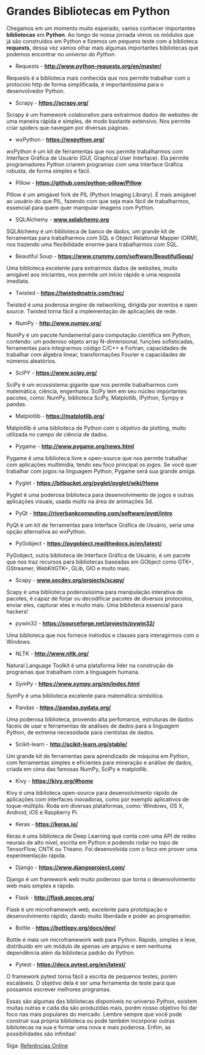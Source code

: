 # Grandes Bibliotecas em Python

Chegamos em um momento muito esperado, vamos conhecer importantes **bibliotecas** em **Python**. Ao longo de nossa jornada vimos os módulos que já são construídos em Python e fizemos um pequeno teste com a biblioteca **requests**, dessa vez vamos olhar mais algumas importantes bibliotecas que podemos encontrar no *universo do Python*.

- Requests - **http://www.python-requests.org/en/master/**

Requests é a biblioteca mais conhecida que nos permite trabalhar com o protocolo http de forma simplificada, é importantíssima para o desenvolvedor Python.

- Scrapy - **https://scrapy.org/**

Scrapy é um framework colaborativo para extrairmos dados de websites de uma maneira rápida e simples, de modo bastante extensivo. Nos permite criar spiders que navegam por diversas páginas.

- wxPython - **https://wxpython.org/**

wxPython é um kit de ferramentas que nos permite trabalharmos com Interface Gráfica de Usuário (GUI, Graphical User Interface). Ela permite programadores Python criarem programas com uma Interface Gráfica robusta, de forma simples e fácil. 

- Pillow - **https://github.com/python-pillow/Pillow**

Pillow é um amigável fork de PIL (Python Imaging Library). É mais amigável ao usuário do que PIL, fazendo com que seja mais fácil de trabalharmos, essencial para quem quer manipular imagens com Python.

- SQLAlchemy - **www.sqlalchemy.org**

SQLAlchemy é um biblioteca de banco de dados, um grande kit de ferramentas para trabalharmos com SQL e Object Relational Mapper (ORM), nos trazendo uma flexibilidade enorme para trabalharmos com SQL.

- Beautiful Soup - **https://www.crummy.com/software/BeautifulSoup/**

Uma biblioteca excelente para extrairmos dados de websites, muito amigável aos iniciantes, nos permite um início rápido e uma resposta imediata.

- Twisted - **https://twistedmatrix.com/trac/**

Twisted é uma poderosa engine de networking, dirigida por eventos e open source. Twisted torna fácil a implementação de aplicações de rede.

- NumPy - **http://www.numpy.org/**

NumPy é um pacote fundamental para computação científica em Python, contendo: um poderoso objeto array N-dimensional, funções sofisticadas, ferramentas para integrarmos código C/C++ e Fortran, capacidades de trabalhar com álgebra linear, transformações Fourier e capacidades de números aleatórios.

- SciPY - **https://www.scipy.org/**

SciPy é um ecossistema gigante que nos permite trabalharmos com matemática, ciência, engenharia. SciPy tem em seu núcleo importantes pacotes, como: NumPy, biblioteca SciPy, Matplotlib, IPython, Sympy e pandas.

- Matplotlib - **https://matplotlib.org/**

Matplotlib é uma biblioteca de Python com o objetivo de plotting, muito utilizada no campo de ciência de dados.

- Pygame - **http://www.pygame.org/news.html**

Pygame é uma biblioteca livre e open-source que nos permite trabalhar com aplicações multimídia, tendo seu foco principal os jogos. Se você quer trabalhar com jogos na linguagem Python, Pygame será sua grande amiga.

- Pyglet - **https://bitbucket.org/pyglet/pyglet/wiki/Home**

Pyglet é uma poderosa biblioteca para desenvolvimento de jogos e outras aplicações visuais, usada muito na área de animações 3d.

- PyQt - **https://riverbankcomputing.com/software/pyqt/intro**

PyQt é um kit de ferramentas para Interface Gráfica de Usuário, seria uma opção alternativa ao wxPython.

- PyGobject - **https://pygobject.readthedocs.io/en/latest/**

PyGobject, outra biblioteca de Interface Gráfica de Usuário, é um pacote que nos traz recursos para bibliotecas baseadas em GObject como GTK+, GStreamer, WebKitGTK+, GLib, GIO e muito mais. 

- Scapy - **www.secdev.org/projects/scapy/**

Scapy é uma biblioteca poderosíssima para manipulação interativa de pacotes, é capaz de forjar ou decodificar pacotes de diversos protocolos, enviar eles, capturar eles e muito mais. Uma biblioteca essencial para hackers!

- pywin32 - **https://sourceforge.net/projects/pywin32/**

Uma biblioteca que nos fornece métodos e classes para interagirmos com o Windows.

- NLTK - **http://www.nltk.org/**

Natural Language Toolkit é uma plataforma líder na construção de programas que trabalham com a linguagem humana. 

- SymPy - **https://www.sympy.org/en/index.html**

SymPy é uma biblioteca excelente para matemática simbólica.

- Pandas - **https://pandas.pydata.org/**

Uma poderosa biblioteca, provendo alta perfomance, estruturas de dados fáceis de usar e ferramentas de análises de dados para a linguagem Python, de extrema necessidade para cientistas de dados.

- Scikit-learn - **http://scikit-learn.org/stable/**

Um grande kit de ferramentas para aprendizado de máquina em Python, com ferramentas simples e eficientes para mineração e análise de dados, criada em cima das famosas NumPy, SciPy e matplotlib.

- Kivy - **https://kivy.org/#home**

Kivy é uma biblioteca open-source para desenvolvimento rápido de aplicações com interfaces inovadoras, como por exemplo aplicativos de toque-múltiplo. Roda em diversas plataformas, como: Windows, OS X, Android, iOS e Raspberry Pi.

- Keras - **https://keras.io/**

Keras é uma biblioteca de Deep Learning que conta com uma API de redes neurais de alto nível, escrita em Python e podendo rodar no topo de TensorFlow, CNTK ou Theano. Foi desenvolvida com o foco em prover uma experimentação rápida.

- Django - **https://www.djangoproject.com/**

Django é um framework web muito poderoso que torna o desenvolvimento web mais simples e rápido.

- Flask - **http://flask.pocoo.org/**

Flask é um microframework web, excelente para prototipação e desenvolvimento rápido, dando muito liberdade e poder ao programador.

- Bottle - **https://bottlepy.org/docs/dev/**

Bottle é mais um microframework web para Python. Rápido, simples e leve, distribuído em um módulo de apenas um arquivo e sem nenhuma dependência além da biblioteca padrão do Python.

- Pytest - **https://docs.pytest.org/en/latest/**

O framework pytest torna fácil a escrita de pequenos testes, porém escaláveis. O objetivo dela é ser uma ferramenta de teste para que possamos escrever melhores programas.

Essas são algumas das bibliotecas disponíveis no universo Python, existem muitas outras e cada dia são produzidas mais, porém nosso objetivo foi dar foco nas mais populares do mercado. Lembre sempre que você pode construir sua própria biblioteca ou pode também incorporar outras bibliotecas na sua e formar uma nova e mais poderosa. Enfim, as possibilidades são infinitas!

Siga: [Referências Online](https://github.com/the-akira/Python-Iluminado/blob/master/Capitulos/33.Refer%C3%AAncias%20Online.md)
